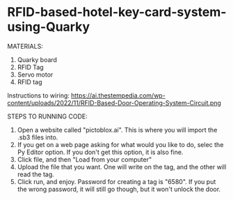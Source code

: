 # RFID-based-hotel-key-card-system-using-Quarky
MATERIALS:
1. Quarky board
2. RFID Tag
3. Servo motor
4. RFID tag

Instructions to wiring: https://ai.thestempedia.com/wp-content/uploads/2022/11/RFID-Based-Door-Operating-System-Circuit.png

STEPS TO RUNNING CODE:
1. Open a website called "pictoblox.ai". This is where you will import the .sb3 files into.
2. If you get on a web page asking for what would you like to do, selec the Py Editor option. If you don't get this option, it is also fine.
3. Click file, and then "Load from your computer"
4. Upload the file that you want. One will write on the tag, and the other will read the tag.
5. Click run, and enjoy.
   Password for creating a tag is "6580". If you put the wrong password, it will still go though, but it won't unlock the door.
